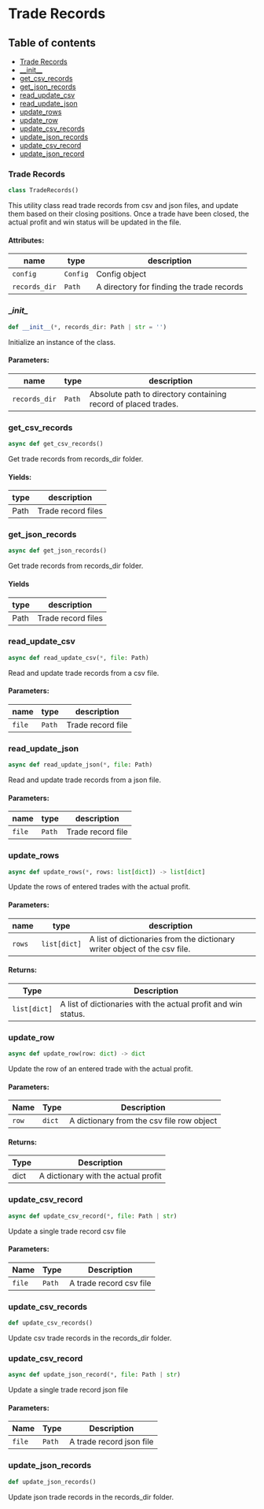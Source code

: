 # Trade Records

## Table of contents
- [Trade Records](#trade_records)
- [\_\_init\_\_](#trade_records.__init__)
- [get_csv_records](#trade_records.get_csv_records)
- [get_json_records](#trade_records.get_json_records)
- [read_update_csv](#trade_records.read_update_csv)
- [read_update_json](#trade_records.read_update_json)
- [update_rows](#trade_records.update_rows)
- [update_row](#trade_records.update_row)
- [update_csv_records](#trade_records.update_csv_records)
- [update_json_records](#trade_records.update_json_records)
- [update_csv_record](#trade_records.update_csv_record)
- [update_json_record](#trade_records.update_json_record)

<a id="trade_records.trade_records"></a>
### Trade Records
```python
class TradeRecords()
```
This utility class read trade records from csv and json files, and update them based on their closing positions.
Once a trade have been closed, the actual profit and win status will be updated in the file.

#### Attributes:
| name          | type     | description                               |
|---------------|----------|-------------------------------------------|
| `config`      | `Config` | Config object                             |
| `records_dir` | `Path`   | A directory for finding the trade records |

<a id="trade_records.__init__"></a>
### \__init\__
```python
def __init__(*, records_dir: Path | str = '')
```
Initialize an instance of the class.

#### Parameters:
| name          | type   | description                                                    |
|---------------|--------|----------------------------------------------------------------|
| `records_dir` | `Path` | Absolute path to directory containing record of placed trades. |


<a id="trade_records.get_csv_records"></a>
### get_csv_records
```python
async def get_csv_records()
```
Get trade records from records_dir folder.

#### Yields:
| type | description        |
|------|--------------------|
| Path | Trade record files |


<a id="trade_records.get_json_records"></a>
### get_json_records
```python
async def get_json_records()
```
Get trade records from records_dir folder.

#### Yields
| type | description        |
|------|--------------------|
| Path | Trade record files |


<a id="trade_records.read_update_csv"></a>
### read_update_csv
```python
async def read_update_csv(*, file: Path)
```
Read and update trade records from a csv file.

#### Parameters:
| name   | type   | description       |
|--------|--------|-------------------|
| `file` | `Path` | Trade record file |


<a id="trade_records.read_update_json"></a>
### read_update_json
```python
async def read_update_json(*, file: Path)
```
Read and update trade records from a json file.

#### Parameters:
| name   | type   | description       |
|--------|--------|-------------------|
| `file` | `Path` | Trade record file |


<a id="trade_records.update_rows"></a>
### update_rows
```python
async def update_rows(*, rows: list[dict]) -> list[dict]
```
Update the rows of entered trades with the actual profit.

#### Parameters:
| name   | type         | description                                                               |
|--------|--------------|---------------------------------------------------------------------------|
| `rows` | `list[dict]` | A list of dictionaries from the dictionary writer object of the csv file. |

#### Returns:
| Type         | Description                                                   |
|--------------|---------------------------------------------------------------|
| `list[dict]` | A list of dictionaries with the actual profit and win status. |


<a id="trade_records.update_row"></a>
### update_row
```python
async def update_row(row: dict) -> dict
```
Update the row of an entered trade with the actual profit.

#### Parameters:
| Name  | Type   | Description                               |
|-------|--------|-------------------------------------------|
| `row` | `dict` | A dictionary from the csv file row object |

#### Returns:
| Type | Description                         |
|------|-------------------------------------|
| dict | A dictionary with the actual profit |


<a id="trade_records.update_csv_record"></a>
### update_csv_record
```python
async def update_csv_record(*, file: Path | str)
```
Update a single trade record csv file

#### Parameters:
| Name   | Type   | Description             |
|--------|--------|-------------------------|
| `file` | `Path` | A trade record csv file |


<a id="trade_records.update_csv_records"></a>
### update_csv_records
```python
def update_csv_records()
```
Update csv trade records in the records_dir folder.


<a id="trade_records.update_json_record"></a>
### update_csv_record
```python
async def update_json_record(*, file: Path | str)
```
Update a single trade record json file

#### Parameters:
| Name   | Type   | Description              |
|--------|--------|--------------------------|
| `file` | `Path` | A trade record json file |


<a id="trade_records.update_json_records"></a>
### update_json_records
```python
def update_json_records()
```
Update json trade records in the records_dir folder.
